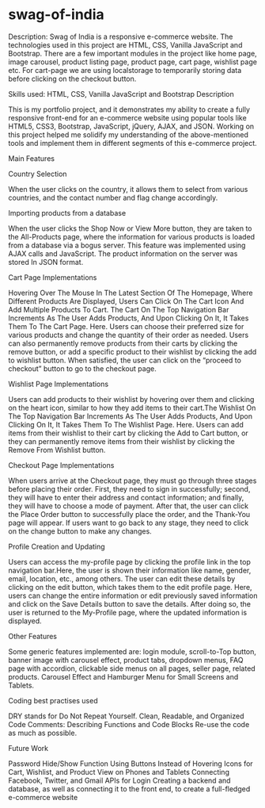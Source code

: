 # swag-of-india
Description: Swag of India is a responsive e-commerce website. The technologies used in this project are HTML, CSS, Vanilla JavaScript and Bootstrap. There are a few important modules in the project like home page, image carousel, product listing page, product page, cart page, wishlist page etc. For cart-page we are using localstorage to temporarily storing data before clicking on the checkout button.

Skills used: HTML, CSS, Vanilla JavaScript and Bootstrap
Description

This is my portfolio project, and it demonstrates my ability to create a fully responsive front-end for an e-commerce website using popular tools like HTML5, CSS3, Bootstrap, JavaScript, jQuery, AJAX, and JSON. Working on this project helped me solidify my understanding of the above-mentioned tools and implement them in different segments of this e-commerce project.

Main Features

Country Selection

When the user clicks on the country, it allows them to select from various countries, and the contact number and flag change accordingly.

Importing products from a database

When the user clicks the Shop Now or View More button, they are taken to the All-Products page, where the information for various products is loaded from a database via a bogus server. This feature was implemented using AJAX calls and JavaScript. The product information on the server was stored In JSON format.

Cart Page Implementations

Hovering Over The Mouse In The Latest Section Of The Homepage, Where Different Products Are Displayed, Users Can Click On The Cart Icon And Add Multiple Products To Cart. The Cart On The Top Navigation Bar Increments As The User Adds Products, And Upon Clicking On It, It Takes Them To The Cart Page. Here. Users can choose their preferred size for various products and change the quantity of their order as needed. Users can also permanently remove products from their carts by clicking the remove button, or add a specific product to their wishlist by clicking the add to wishlist button. When satisfied, the user can click on the “proceed to checkout” button to go to the checkout page.

Wishlist Page Implementations

Users can add products to their wishlist by hovering over them and clicking on the heart icon, similar to how they add items to their cart.The Wishlist On The Top Navigation Bar Increments As The User Adds Products, And Upon Clicking On It, It Takes Them To The Wishlist Page. Here. Users can add items from their wishlist to their cart by clicking the Add to Cart button, or they can permanently remove items from their wishlist by clicking the Remove From Wishlist button.

Checkout Page Implementations

When users arrive at the Checkout page, they must go through three stages before placing their order. First, they need to sign in successfully; second, they will have to enter their address and contact information; and finally, they will have to choose a mode of payment. After that, the user can click the Place Order button to successfully place the order, and the Thank-You page will appear. If users want to go back to any stage, they need to click on the change button to make any changes.

Profile Creation and Updating

Users can access the my-profile page by clicking the profile link in the top navigation bar.Here, the user is shown their information like name, gender, email, location, etc., among others. The user can edit these details by clicking on the edit button, which takes them to the edit profile page. Here, users can change the entire information or edit previously saved information and click on the Save Details button to save the details. After doing so, the user is returned to the My-Profile page, where the updated information is displayed.

Other Features

Some generic features implemented are: login module, scroll-to-Top button, banner image with carousel effect, product tabs, dropdown menus, FAQ page with accordion, clickable side menus on all pages, seller page, related products. Carousel Effect and Hamburger Menu for Small Screens and Tablets.

Coding best practises used

DRY stands for Do Not Repeat Yourself.
Clean, Readable, and Organized Code
Comments: Describing Functions and Code Blocks
Re-use the code as much as possible.

Future Work

Password Hide/Show Function
Using Buttons Instead of Hovering Icons for Cart, Wishlist, and Product View on Phones and Tablets
Connecting Facebook, Twitter, and Gmail APIs for Login
Creating a backend and database, as well as connecting it to the front end, to create a full-fledged e-commerce website


